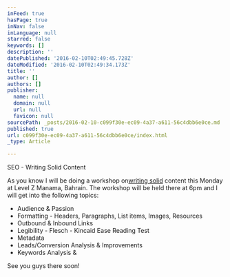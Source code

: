 ```yaml
---
inFeed: true
hasPage: true
inNav: false
inLanguage: null
starred: false
keywords: []
description: ''
datePublished: '2016-02-10T02:49:45.728Z'
dateModified: '2016-02-10T02:49:34.173Z'
title: ''
author: []
authors: []
publisher:
  name: null
  domain: null
  url: null
  favicon: null
sourcePath: _posts/2016-02-10-c099f30e-ec09-4a37-a611-56c4dbb6e0ce.md
published: true
url: c099f30e-ec09-4a37-a611-56c4dbb6e0ce/index.html
_type: Article

---
```

SEO - Writing Solid Content

As you know I will be doing a workshop on[writing solid][0] content this Monday at Level Z Manama, Bahrain. The workshop will be held there at 6pm and I will get into the following topics:

* Audience & Passion
* Formatting - Headers, Paragraphs, List items, Images, Resources
* Outbound & Inbound Links
* Legibility - Flesch - Kincaid Ease Reading Test
* Metadata
* Leads/Conversion Analysis & Improvements
* Keywords Analysis & 

See you guys there soon!

[0]: http://www.meetup.com/al-Manama-Web-Meetup/events/228603706/